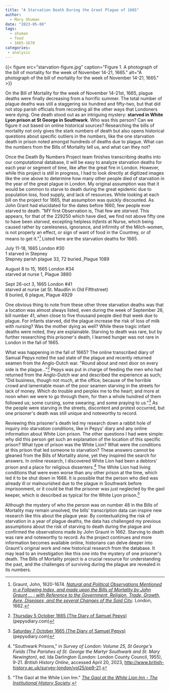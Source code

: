 ```yaml
---
title: "A Starvation Death During the Great Plague of 1665"
author: 
  - Mary Shuman
date: "2023-05-08"
tags: 
  - shuman
  - food
  - 1665-1670
categories: 
 - analysis
---
```


{{< figure src="starvation-figure.jpg" caption="Figure 1. A photograph of the bill of mortality for the week of November 14-21, 1665." alt="A photograph of the bill of mortality for the week of November 14-21, 1665." >}}

On the Bill of Mortality for the week of November 14-21st, 1665, plague deaths were finally decreasing from a horrific summer. The total number of plague deaths was still a staggering six hundred and fifty-two, but that did not stop parish officials from recording all the other ways that Londoners were dying. One death stood out as an intriguing mystery: **starved in White Lyon prison at St George in Southwark**. Who was this person? Can we figure it out based on online historical sources? Researching the bills of mortality not only gives the stark numbers of death but also opens historical questions about specific outliers in the numbers, like the one starvation death in prison noted amongst hundreds of deaths due to plague. What can the numbers from the Bills of Mortality tell us, and what can they not?

Once the Death By Numbers Project team finishes transcribing deaths into our computational database, it will be easy to analyze starvation deaths for each year or segment of time, like after the great fire in London. However, while this project is still in progress, I had to look directly at digitized images like the one above to determine how many other people died of starvation in the year of the great plague in London. My original assumption was that it would be common to starve to death during the great epidemic due to population loss, food supply, and lack of resources. While looking at each bill on the project for 1665, that assumption was quickly discounted. As John Grant had elucidated for the dates before 1660, few people ever starved to death. "MY first Observation is, That few are *starved*. This appears, for that of the 229250 which have died, we find not above fifty one to have been *starved*, excepting helpless *Infants* at Nurse, which being caused rather by carelesness, ignorance, and infirmity of the Milch-women, is not properly an effect, or sign of want of food in the Countrey, or of means to get it."[^1] Listed here are the starvation deaths for 1665. 

[^1]: Graunt, John, 1620-1674. *[Natural and Political Observations Mentioned in a Following Index, and made upon the Bills of Mortality by John Graunt ... ; with Reference to the Government, Religion, Trade, Growth, Ayre, Diseases, and the several Changes of the Said City](https://www.proquest.com/books/natural-political-observations-mentioned/docview/2240945263/se-2)*. London, 1662.

July 11-18, 1665 London #30  
1 starved in Stepney  
Stepney parish plague 33, 72 buried.,Plague 1089

August 8 to 15, 1665 London #34  
starved at nurse 1, Plague 3880

Sept 26-oct 3, 1665 London #41  
starved at nurse (at St. Maudlin in Old Fifthstreet)  
8 buried, 6 plague, Plague 4929

One obvious thing to note from these other three starvation deaths was that a location was almost always listed, even during the week of September 26, bill number 41, when close to five thousand people died that week due to plague. For infants starved, did the plague increase the risk of loss of milk with nursing? Was the mother dying as well? While these tragic infant deaths were noted, they are explainable. Starving to death was rare, but by further researching this prisoner's death, I learned hunger was not rare in London in the fall of 1665.

What was happening in the fall of 1665? The online transcribed diary of Samual Pepys noted the sad state of the plague and recently returned seamen from the Anglo-Dutch war. "Round about and next door on every side is the plague..."[^2] Pepys was put in charge of feeding the men who had returned from the Anglo-Dutch war and described the experience as such; "Did business, though not much, at the office; because of the horrible crowd and lamentable moan of the poor seamen starving in the streets for lack of money. Which do trouble and perplex me to the heart; and more at noon when we were to go through them, for then a whole hundred of them followed us; some cursing, some swearing, and some praying to us."[^3] As the people were starving in the streets, discontent and protest occurred, but one prisoner's death was still unique and noteworthy to record.

[^2]: [Thursday 5 October 1665 (The Diary of Samuel Pepys)](https://www.pepysdiary.com/diary/1665/10/05/) (pepysdiary.com)

[^3]: [Saturday 7 October 1665 (The Diary of Samuel Pepys)](https://www.pepysdiary.com/diary/1665/10/07/) (pepysdiary.com)

Reviewing this prisoner's death led my research down a rabbit hole of inquiry into starvation conditions, like in Pepys' diary and any online information about White Lion prison. The other questions I had were simple: why did this person get such an explanation of the location of this specific prison? What type of prison was the White Lion? What were the conditions at this prison that led someone to starvation? These answers cannot be gleaned from the Bills of Mortality alone, yet they inspired the search for answers. In online research, I discovered White Lion had been a debtors' prison and a place for religious dissenters.[^4] The White Lion had living conditions that were even worse than any other prison at the time, which led it to be shut down in 1666. It is possible that the person who died was already ill or malnourished due to the plague in Southwark before imprisonment, or it could be that the prisoner was just neglected by the gaol keeper, which is described as typical for the White Lyon prison.[^5]

[^4]: "Southwark Prisons," in *Survey of London: Volume 25, St George's Fields (The Parishes of St. George the Martyr Southwark and St. Mary Newington)*, ed. Ida Darlington (London: London County Council, 1955), 9-21. *British History Online*, accessed April 20, 2023, http://www.british-history.ac.uk/survey-london/vol25/pp9-21.

[^5]: "The Gaol at the While Lion Inn." *[The Gaol at the White Lion Inn - The Institutional History Society](https://institutionalhistory.com/homepage/prisons/bridewells/the-gaol-at-the-white-lion-inn/)*.

Although the mystery of who the person was on number 48 in the Bills of Mortality may remain unsolved, the bills' transcription data can inspire new research like this about the plague year. By contextualizing the risk of starvation in a year of plague deaths, the data has challenged my previous assumptions about the risk of starving to death during the plague and confirmed the observations made by John Graunt in 1662. Starving to death was rare and noteworthy to record. As the project continues and more information becomes available online, historians can delve deeper into Graunt's original work and new historical research from the database. It may lead to an investigation like this one into the mystery of one prisoner's death. The Bills of Mortality project is a crucial resource for understanding the past, and the challenges of surviving during the plague are revealed in its numbers. 


